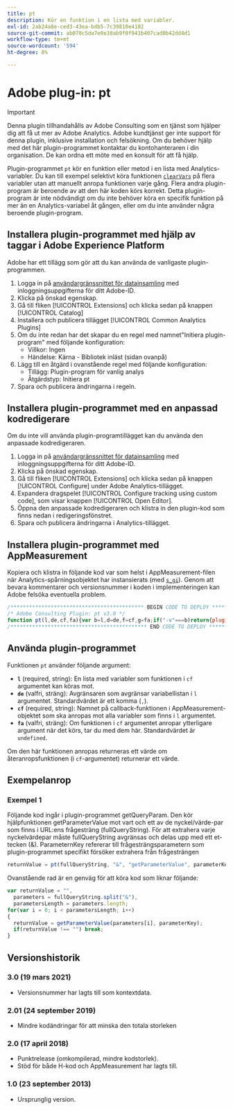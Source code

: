 ```yaml
---
title: pt
description: Kör en funktion i en lista med variabler.
exl-id: 2ab24a8e-ced3-43ea-bdb5-7c39810e4102
source-git-commit: ab078c5da7e0e38ab9f0f941b407cad0b42dd4d1
workflow-type: tm+mt
source-wordcount: '594'
ht-degree: 0%

---
```


# Adobe plug-in: pt

>[!IMPORTANT]
>
>Denna plugin tillhandahålls av Adobe Consulting som en tjänst som hjälper dig att få ut mer av Adobe Analytics. Adobe kundtjänst ger inte support för denna plugin, inklusive installation och felsökning. Om du behöver hjälp med det här plugin-programmet kontaktar du kontohanteraren i din organisation. De kan ordna ett möte med en konsult för att få hjälp.

Plugin-programmet `pt` kör en funktion eller metod i en lista med Analytics-variabler. Du kan till exempel selektivt köra funktionen [`clearVars`](../functions/clearvars.md) på flera variabler utan att manuellt anropa funktionen varje gång. Flera andra plugin-program är beroende av att den här koden körs korrekt. Detta plugin-program är inte nödvändigt om du inte behöver köra en specifik funktion på mer än en Analytics-variabel åt gången, eller om du inte använder några beroende plugin-program.

## Installera plugin-programmet med hjälp av taggar i Adobe Experience Platform

Adobe har ett tillägg som gör att du kan använda de vanligaste plugin-programmen.

1. Logga in på [användargränssnittet för datainsamling](https://experience.adobe.com/data-collection) med inloggningsuppgifterna för ditt Adobe-ID.
1. Klicka på önskad egenskap.
1. Gå till fliken [!UICONTROL Extensions] och klicka sedan på knappen [!UICONTROL Catalog]
1. Installera och publicera tillägget [!UICONTROL Common Analytics Plugins]
1. Om du inte redan har det skapar du en regel med namnet&quot;Initiera plugin-program&quot; med följande konfiguration:
   * Villkor: Ingen
   * Händelse: Kärna - Bibliotek inläst (sidan ovanpå)
1. Lägg till en åtgärd i ovanstående regel med följande konfiguration:
   * Tillägg: Plugin-program för vanlig analys
   * Åtgärdstyp: Initiera pt
1. Spara och publicera ändringarna i regeln.

## Installera plugin-programmet med en anpassad kodredigerare

Om du inte vill använda plugin-programtillägget kan du använda den anpassade kodredigeraren.

1. Logga in på [användargränssnittet för datainsamling](https://experience.adobe.com/data-collection) med inloggningsuppgifterna för ditt Adobe-ID.
1. Klicka på önskad egenskap.
1. Gå till fliken [!UICONTROL Extensions] och klicka sedan på knappen [!UICONTROL Configure] under Adobe Analytics-tillägget.
1. Expandera dragspelet [!UICONTROL Configure tracking using custom code], som visar knappen [!UICONTROL Open Editor].
1. Öppna den anpassade kodredigeraren och klistra in den plugin-kod som finns nedan i redigeringsfönstret.
1. Spara och publicera ändringarna i Analytics-tillägget.

## Installera plugin-programmet med AppMeasurement

Kopiera och klistra in följande kod var som helst i AppMeasurement-filen när Analytics-spårningsobjektet har instansierats (med [`s_gi`](../functions/s-gi.md)). Genom att bevara kommentarer och versionsnummer i koden i implementeringen kan Adobe felsöka eventuella problem.

```js
/******************************************* BEGIN CODE TO DEPLOY *******************************************/
/* Adobe Consulting Plugin: pt v3.0 */
function pt(l,de,cf,fa){var b=l,d=de,f=cf,g=fa;if("-v"===b)return{plugin:"pt",version:"3.0"};a:{if("undefined"!==typeof window.s_c_il){var a=0;for(var c;a<window.s_c_il.length;a++)if(c=window.s_c_il[a],c._c&&"s_c"===c._c){a=c;break a}}a=void 0}if("undefined"!==typeof a&&(a.contextData.pt="3.0",b&&a[f])){b=b.split(d||",");d=b.length;for(var e=0;e<d;e++)if(c=a[f](b[e],g))return c}};
/******************************************** END CODE TO DEPLOY ********************************************/
```

## Använda plugin-programmet

Funktionen `pt` använder följande argument:

* **`l`** (required, string): En lista med variabler som funktionen i  `cf` argumentet kan köras mot.
* **`de`** (valfri, sträng): Avgränsaren som avgränsar variabellistan i  `l` argumentet. Standardvärdet är ett komma (`,`).
* **`cf`** (required, string): Namnet på callback-funktionen i AppMeasurement-objektet som ska anropas mot alla variabler som finns i  `l` argumentet.
* **`fa`** (valfri, sträng): Om funktionen i  `cf` argumentet anropar ytterligare argument när det körs, tar du med dem här. Standardvärdet är `undefined`.

Om den här funktionen anropas returneras ett värde om återanropsfunktionen (i `cf`-argumentet) returnerar ett värde.

## Exempelanrop

### Exempel 1

Följande kod ingår i plugin-programmet getQueryParam.  Den kör hjälpfunktionen getParameterValue mot vart och ett av de nyckel/värde-par som finns i URL:ens frågesträng (fullQueryString).  För att extrahera varje nyckelvärdepar måste fullQueryString avgränsas och delas upp med ett et-tecken (&amp;). ParameternKey refererar till frågesträngsparametern som plugin-programmet specifikt försöker extrahera från frågesträngen

```js
returnValue = pt(fullQueryString, "&", "getParameterValue", parameterKey)
```

Ovanstående rad är en genväg för att köra kod som liknar följande:

```js
var returnValue = "",
  parameters = fullQueryString.split("&"),
  parametersLength = parameters.length;
for(var i = 0; i < parametersLength; i++)
{
  returnValue = getParameterValue(parameters[i], parameterKey);
  if(returnValue !== "") break;
}
```

## Versionshistorik

### 3.0 (19 mars 2021)

* Versionsnummer har lagts till som kontextdata.

### 2.01 (24 september 2019)

* Mindre kodändringar för att minska den totala storleken

### 2.0 (17 april 2018)

* Punktrelease (omkompilerad, mindre kodstorlek).
* Stöd för både H-kod och AppMeasurement har lagts till.

### 1.0 (23 september 2013)

* Ursprunglig version.
